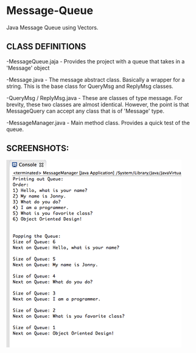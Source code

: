 Message-Queue
=============

Java Message Queue using Vectors.

CLASS DEFINITIONS
------------------

-MessageQueue.jaja - Provides the project with a queue that takes in a 'Message' object

-Message.java - The message abstract class. Basically a wrapper for a string. This is the base class for QueryMsg and ReplyMsg classes.

-QueryMsg / ReplyMsg.java - These are classes of type message. For brevity, these two classes are almost identical. However, the point is that MessageQuery can accept any class that is of 'Message' type.

-MessageManager.java - Main method class. Provides a quick test of the queue.

SCREENSHOTS:
-------------

![Alt text](screen1.png "Screenshot 1")
